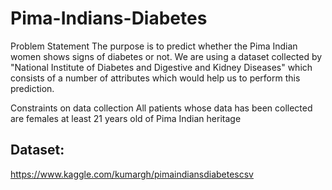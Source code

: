 # Pima-Indians-Diabetes
Problem Statement
The purpose is to predict whether the Pima Indian women shows signs of diabetes or not. We are using a dataset collected by "National Institute of Diabetes and Digestive and Kidney Diseases" which consists of a number of attributes which would help us to perform this prediction.

Constraints on data collection All patients whose data has been collected are females at least 21 years old of Pima Indian heritage

## Dataset:
https://www.kaggle.com/kumargh/pimaindiansdiabetescsv
